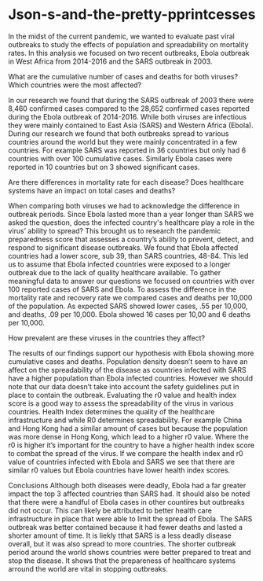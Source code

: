 # Json-s-and-the-pretty-pprintcesses

In the midst of the current pandemic, we wanted to evaluate past viral outbreaks to study the effects of population and spreadability on mortality rates. In this analysis we focused on two recent outbreaks, Ebola outbreak in West Africa from  2014-2016 and the SARS outbreak in 2003.

What are the cumulative number of cases and deaths for both viruses? Which countries were the most affected?

  In our research we found that during the SARS outbreak of 2003 there were 8,460 confirmed cases compared to the 28,652 confirmed cases reported during the Ebola outbreak of 2014-2016. While both viruses are infectious they were mainly contained to East Asia (SARS) and Western Africa (Ebola). During our research we found that both outbreaks spread to various countries around the world but they were mainly concentrated in a few countries. For example SARS was reported in 36 countries but only had 6 countries with over 100 cumulative cases. Similarly Ebola cases were reported in 10 countries but on 3 showed significant cases.



Are there differences in mortality rate for each disease? Does healthcare systems have an impact on total cases and deaths?

  When comparing both viruses we had to acknowledge the difference in outbreak periods. Since Ebola lasted more than a year longer than SARS we asked the question, does the infected country's healthcare play a role in the virus’ ability to spread? This brought us to research the pandemic preparedness score that assesses a country’s ability to prevent, detect, and respond to significant disease outbreaks. We found that Ebola affected countries had a lower score, sub 39, than  SARS countries, 48-84. This led us to assume that Ebola infected countries were exposed to a longer outbreak due to the lack of quality healthcare available.
To gather meaningful data to answer our questions we focused on countries with over 100 reported cases of SARS and Ebola. To assess the difference in the mortality rate and recovery rate we compared cases and deaths per 10,000 of the population. As expected SARS showed lower cases, .55 per 10,000, and deaths, .09 per 10,000. Ebola showed 16 cases per 10,00 and 6 deaths per 10,000.


How prevalent are these viruses in the countries they affect?

  The results of our findings support our hypothesis with Ebola showing more cumulative cases and deaths. Population density doesn’t seem to have an affect on the spreadability of the disease as countries infected with SARS have a higher population than Ebola infected countries. However we should note that our data doesn’t take into account the safety guidelines put in place to contain the outbreak. Evaluating the r0 value and health index score is a good way to assess the spreadability of the virus in various countries. Health Index determines the quality of the healthcare infrastructure and while R0 determines spreadability. For example China and Hong Kong had a similar amount of cases but because the population was more dense in Hong Kong, which lead to a higher r0 value. Where the r0 is higher it’s important for the country to have a higher health index score to combat the spread of the virus. If we compare the health index and r0 value of countries infected with Ebola and SARS we see that there are similar r0 values but Ebola countries have lower health index scores. 

Conclusions
  Although both diseases were deadly, Ebola had a far greater impact the top 3 affected countries than SARS had. It should also be noted that there were a handful of Ebola cases in other countires but outbreaks did not occur. This can likely be attributed to better health care infrastructure in place that were able to limit the spread of Ebola. The SARS outbreak was better contained because it had fewer deaths and lasted a shorter amount of time. It is liekly tthat SARS is a less deadly disease overall, but it was also spread to more countries. The shorter outbreak period around the world shows countries were better prepared to treat and stop the disease. It shows that the prepareness of healthcare systems arround the world are vital in stopping outbreaks. 

